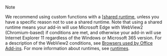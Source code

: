 >[!NOTE]
> We recommend using custom functions with a [[shared runtime](..testing/runtimes.md#shared-runtime), unless you have a specific reason not to use a shared runtime. Note that using a shared runtime means your add-in will use Microsoft Edge with WebView2 (Chromium-based) if conditions are met, and otherwise your add-in will use Internet Explorer 11 regardless of the Windows or Microsoft 365 version. For a description of the WebView2 conditions, see [Browsers used by Office Add-ins](../concepts/browsers-used-by-office-web-add-ins.md). For more information about runtimes, see [runtimes](/javascript/api/manifest/runtimes).